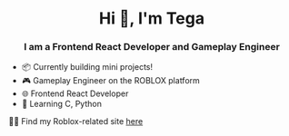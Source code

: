 <h1 align="center">Hi 👋, I'm Tega</h1>
<h3 align="center">I am a Frontend React Developer and Gameplay Engineer</h3>

- 📦 Currently building mini projects!
- 🎮 Gameplay Engineer on the ROBLOX platform
- 🌐 Frontend React Developer
- 📖 Learning C, Python

👨‍💻 Find my Roblox-related site [here](https://tegabc.co.uk)

<!--
**TegaBC/TegaBC** is a ✨ _special_ ✨ repository because its `README.md` (this file) appears on your GitHub profile.

Here are some ideas to get you started:

- 🔭 I’m currently working on ...
- 🌱 I’m currently learning ...
- 👯 I’m looking to collaborate on ...
- 🤔 I’m looking for help with ...
- 💬 Ask me about ...
- 📫 How to reach me: ...
- 😄 Pronouns: ...
- ⚡ Fun fact: ...
-->
